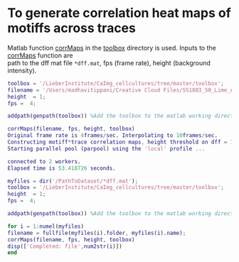 # To generate correlation heat maps of motiffs across traces

Matlab function [corrMaps](https://github.com/LieberInstitute/CaImg_cellcultures/blob/master/toolbox/corrMaps.m)
in the [toolbox](https://github.com/LieberInstitute/CaImg_cellcultures/tree/master/toolbox) directory is used. 
Inputs to the [corrMaps](https://github.com/LieberInstitute/CaImg_cellcultures/blob/master/toolbox/corrMaps.m) function are\
path to the dff mat file `*dff.mat`, fps (frame rate), height (background intensity). 

```matlab
toolbox = '/LieberInstitute/CaImg_cellcultures/tree/master/toolbox';
filename = '/Users/madhavitippani/Creative Cloud Files/SS1803_50_Lime_A1_DIV42_1G_dff.mat';
height  = 1;
fps =  4;

addpath(genpath(toolbox)) %Add the toolbox to the matlab working directory when ever you begin a new session

corrMaps(filename, fps, height, toolbox)
Original frame rate is 4frames/sec. Interpolating to 10frames/sec.
Constructing motiff*trace correlation maps, height threshold on dff = 1
Starting parallel pool (parpool) using the 'local' profile ...

connected to 2 workers.
Elapsed time is 53.418726 seconds.
```
```matlab
myfiles = dir('/PathToDataset/*dff.mat');
toolbox = '/LieberInstitute/CaImg_cellcultures/tree/master/toolbox'; 
height  = 1;
fps =  4;

addpath(genpath(toolbox)) %Add the toolbox to the matlab working directory when ever you begin a new session

for i = 1:numel(myfiles)
filename = fullfile(myfiles(i).folder, myfiles(i).name);
corrMaps(filename, fps, height, toolbox)
disp(['Completed: file',num2str(i)])
end
```
